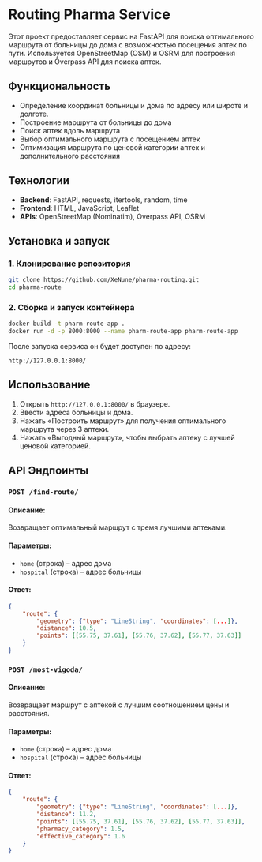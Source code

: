 # Routing Pharma Service

Этот проект предоставляет сервис на FastAPI для поиска оптимального маршрута от больницы до дома с возможностью посещения аптек по пути. Используется OpenStreetMap (OSM) и OSRM для построения маршрутов и Overpass API для поиска аптек.

## Функциональность
- Определение координат больницы и дома по адресу или широте и долготе.
- Построение маршрута от больницы до дома
- Поиск аптек вдоль маршрута
- Выбор оптимального маршрута с посещением аптек
- Оптимизация маршрута по ценовой категории аптек и дополнительного расстояния

## Технологии
- **Backend**: FastAPI, requests, itertools, random, time
- **Frontend**: HTML, JavaScript, Leaflet
- **APIs**: OpenStreetMap (Nominatim), Overpass API, OSRM


## Установка и запуск

### 1. Клонирование репозитория
```bash
git clone https://github.com/XeNune/pharma-routing.git
cd pharma-route
```

### 2. Сборка и запуск контейнера
```bash
docker build -t pharm-route-app .
docker run -d -p 8000:8000 --name pharm-route-app pharm-route-app
```
После запуска сервиса он будет доступен по адресу:
```
http://127.0.0.1:8000/
```

## Использование

1. Открыть `http://127.0.0.1:8000/` в браузере.
2. Ввести адреса больницы и дома.
3. Нажать «Построить маршрут» для получения оптимального маршрута через 3 аптеки.
4. Нажать «Выгодный маршрут», чтобы выбрать аптеку с лучшей ценовой категорией.

## API Эндпоинты

### `POST /find-route/`
#### Описание:
Возвращает оптимальный маршрут с тремя лучшими аптеками.
#### Параметры:
- `home` (строка) – адрес дома
- `hospital` (строка) – адрес больницы
#### Ответ:
```json
{
    "route": {
        "geometry": {"type": "LineString", "coordinates": [...]},
        "distance": 10.5,
        "points": [[55.75, 37.61], [55.76, 37.62], [55.77, 37.63]]
    }
}
```

### `POST /most-vigoda/`
#### Описание:
Возвращает маршрут с аптекой с лучшим соотношением цены и расстояния.
#### Параметры:
- `home` (строка) – адрес дома
- `hospital` (строка) – адрес больницы
#### Ответ:
```json
{
    "route": {
        "geometry": {"type": "LineString", "coordinates": [...]},
        "distance": 11.2,
        "points": [[55.75, 37.61], [55.76, 37.62], [55.77, 37.63]],
        "pharmacy_category": 1.5,
        "effective_category": 1.6
    }
}
```